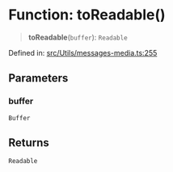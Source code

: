 # Function: toReadable()

> **toReadable**(`buffer`): `Readable`

Defined in: [src/Utils/messages-media.ts:255](https://github.com/WhiskeySockets/Baileys/blob/2fdabb7f387029b680a2c5e056c7022c25b0f110/src/Utils/messages-media.ts#L255)

## Parameters

### buffer

`Buffer`

## Returns

`Readable`
